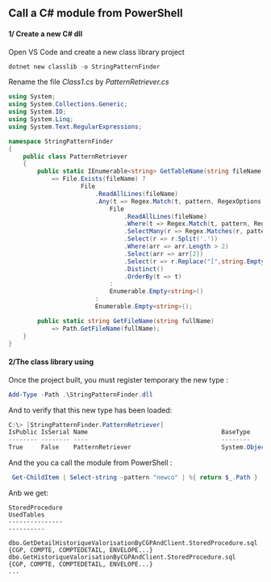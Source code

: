 ## Call a C# module from PowerShell  

#### 1/ Create a new C\# dll

Open VS Code and create a new class library project

```ps1
dotnet new classlib -o StringPatternFinder
```

Rename the file _Class1.cs_ by _PatternRetriever.cs_

```cs
using System;
using System.Collections.Generic;
using System.IO;
using System.Linq;
using System.Text.RegularExpressions;

namespace StringPatternFinder
{
    public class PatternRetriever 
    {
        public static IEnumerable<string> GetTableName(string fileName, string pattern)
            => File.Exists(fileName) ? 
                    File
                        .ReadAllLines(fileName)
                        .Any(t => Regex.Match(t, pattern, RegexOptions.IgnoreCase).Success) ?
                            File
                                .ReadAllLines(fileName)
                                .Where(t => Regex.Match(t, pattern, RegexOptions.IgnoreCase).Success)
                                .SelectMany(r => Regex.Matches(r, pattern, RegexOptions.IgnoreCase).Cast<Match>().Select(t => t.Groups[0].Value))    
                                .Select(r => r.Split('.'))
                                .Where(arr => arr.Length > 2)
                                .Select(arr => arr[2])
                                .Select(r => r.Replace("[",string.Empty).Replace("]",string.Empty).Trim().ToUpper()) 
                                .Distinct()
                                .OrderBy(t => t)
                            :
                            Enumerable.Empty<string>()
                        :
                        Enumerable.Empty<string>();

        public static string GetFileName(string fullName)                
            => Path.GetFileName(fullName);
    }
}
```

#### 2/The class library using

Once the project built, you must register temporary the new type :

```ps1
Add-Type -Path .\StringPatternFinder.dll
```
And to verify that this new type has been loaded:

```ps1
C:\> [StringPatternFinder.PatternRetriever]
IsPublic IsSerial Name                                     BaseType
-------- -------- ----                                     --------
True     False    PatternRetriever                         System.Object
```

And the you ca call the module from PowerShell :

```ps1
 Get-ChildItem | Select-string -pattern "newco" | %{ return $_.Path } | Get-Unique | %{ return new-object psobject -Property @{ StoredProcedure = [StringPatternFinder.PatternRetriever]::GetFileName($_); UsedTables =  [StringPatternFinder.PatternRetriever]::GetTableName($_, "(\[{0,1}Newco)(.*?)\s")} }
```

Anb we get:

```console
StoredProcedure                                                       UsedTables
---------------                                                       ----------

dbo.GetDetailHistoriqueValorisationByCGPAndClient.StoredProcedure.sql {CGP, COMPTE, COMPTEDETAIL, ENVELOPE...}
dbo.GetHistoriqueValorisationByCGPAndClient.StoredProcedure.sql       {CGP, COMPTE, COMPTEDETAIL, ENVELOPE...}
...
```


